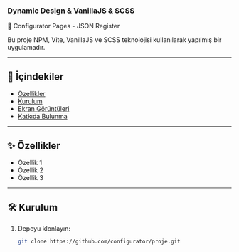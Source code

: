 ### Dynamic Design & VanillaJS & SCSS

🚀 Configurator Pages - JSON Register

Bu proje NPM, Vite, VanillaJS ve SCSS teknolojisi kullanılarak yapılmış bir uygulamadır.

---

## 📑 İçindekiler
- [Özellikler](#özellikler)
- [Kurulum](#kurulum)
- [Ekran Görüntüleri](#ekran-görüntüleri)
- [Katkıda Bulunma](#katkıda-bulunma)

---

## ✨ Özellikler

- Özellik 1
- Özellik 2
- Özellik 3

---

## 🛠️ Kurulum

1. Depoyu klonlayın:
   ```bash
   git clone https://github.com/configurator/proje.git

